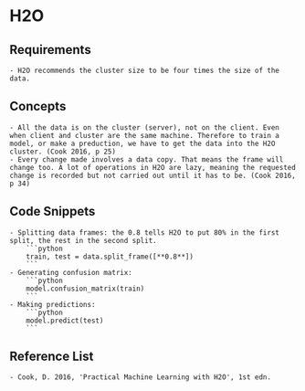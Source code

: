 # H2O

## Requirements
    - H2O recommends the cluster size to be four times the size of the data.

## Concepts
    - All the data is on the cluster (server), not on the client. Even when client and cluster are the same machine. Therefore to train a model, or make a preduction, we have to get the data into the H2O cluster. (Cook 2016, p 25)
    - Every change made involves a data copy. That means the frame will change too. A lot of operations in H2O are lazy, meaning the requested change is recorded but not carried out until it has to be. (Cook 2016, p 34)

## Code Snippets
    - Splitting data frames: the 0.8 tells H2O to put 80% in the first split, the rest in the second split.
        ```python
        train, test = data.split_frame([**0.8**])
        ```
    - Generating confusion matrix:
        ```python
        model.confusion_matrix(train)
        ```
    - Making predictions:
        ```python
        model.predict(test)
        ```

## Reference List
    - Cook, D. 2016, 'Practical Machine Learning with H2O', 1st edn.
